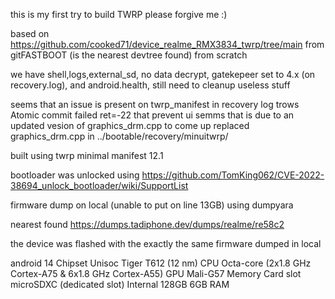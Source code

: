 this is my first try to build TWRP please forgive me :)

based on https://github.com/cooked71/device_realme_RMX3834_twrp/tree/main from gitFASTBOOT (is the nearest devtree found)
from scratch

we have shell,logs,external_sd, no data decrypt, gatekepeer set to 4.x (on recovery.log), and android.health,
still need to cleanup useless stuff

seems that an issue is present on twrp_manifest in recovery log trows Atomic commit failed ret=-22 that prevent ui  semms that is due to an updated vesion of graphics_drm.cpp to come up
replaced  graphics_drm.cpp in ../bootable/recovery/minuitwrp/  

built using twrp minimal manifest 12.1

bootloader was unlocked using https://github.com/TomKing062/CVE-2022-38694_unlock_bootloader/wiki/SupportList

firmware dump on local (unable to put on line 13GB) using dumpyara

nearest found https://dumps.tadiphone.dev/dumps/realme/re58c2

the device was flashed with the exactly the same firmware dumped in local

android 14
Chipset	Unisoc Tiger T612 (12 nm)
CPU	Octa-core (2x1.8 GHz Cortex-A75 & 6x1.8 GHz Cortex-A55)
GPU	Mali-G57
Memory	Card slot	microSDXC (dedicated slot)
Internal	128GB 6GB RAM

